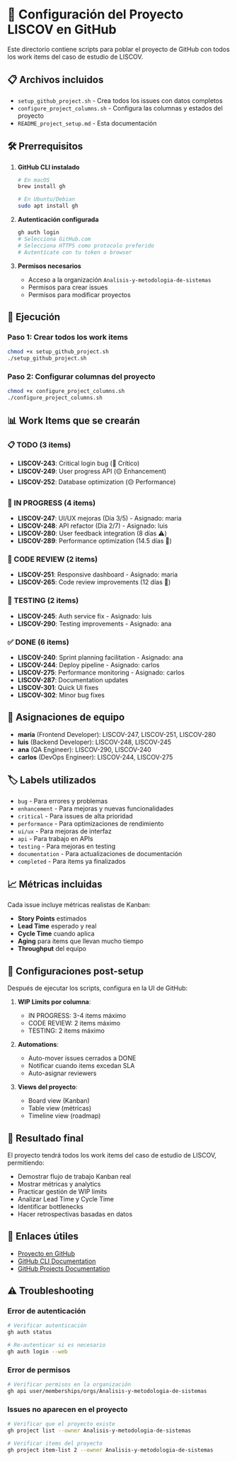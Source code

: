 # 🚀 Configuración del Proyecto LISCOV en GitHub

Este directorio contiene scripts para poblar el proyecto de GitHub con todos los work items del caso de estudio de LISCOV.

## 📋 Archivos incluidos

- `setup_github_project.sh` - Crea todos los issues con datos completos
- `configure_project_columns.sh` - Configura las columnas y estados del proyecto
- `README_project_setup.md` - Esta documentación

## 🛠️ Prerrequisitos

1. **GitHub CLI instalado**
   ```bash
   # En macOS
   brew install gh
   
   # En Ubuntu/Debian
   sudo apt install gh
   ```

2. **Autenticación configurada**
   ```bash
   gh auth login
   # Selecciona GitHub.com
   # Selecciona HTTPS como protocolo preferido
   # Autentícate con tu token o browser
   ```

3. **Permisos necesarios**
   - Acceso a la organización `Analisis-y-metodologia-de-sistemas`
   - Permisos para crear issues
   - Permisos para modificar proyectos

## 🚀 Ejecución

### Paso 1: Crear todos los work items
```bash
chmod +x setup_github_project.sh
./setup_github_project.sh
```

### Paso 2: Configurar columnas del proyecto
```bash
chmod +x configure_project_columns.sh
./configure_project_columns.sh
```

## 📊 Work Items que se crearán

### 📋 TODO (3 items)
- **LISCOV-243**: Critical login bug (🔴 Crítico)
- **LISCOV-249**: User progress API (🟡 Enhancement)
- **LISCOV-252**: Database optimization (🟡 Performance)

### 🔄 IN PROGRESS (4 items)
- **LISCOV-247**: UI/UX mejoras (Día 3/5) - Asignado: maria
- **LISCOV-248**: API refactor (Día 2/7) - Asignado: luis
- **LISCOV-280**: User feedback integration (8 días ⚠️)
- **LISCOV-289**: Performance optimization (14.5 días 🚨)

### 👀 CODE REVIEW (2 items)
- **LISCOV-251**: Responsive dashboard - Asignado: maria
- **LISCOV-265**: Code review improvements (12 días 🚨)

### 🧪 TESTING (2 items)
- **LISCOV-245**: Auth service fix - Asignado: luis
- **LISCOV-290**: Testing improvements - Asignado: ana

### ✅ DONE (6 items)
- **LISCOV-240**: Sprint planning facilitation - Asignado: ana
- **LISCOV-244**: Deploy pipeline - Asignado: carlos
- **LISCOV-275**: Performance monitoring - Asignado: carlos
- **LISCOV-287**: Documentation updates
- **LISCOV-301**: Quick UI fixes
- **LISCOV-302**: Minor bug fixes

## 👥 Asignaciones de equipo

- **maría** (Frontend Developer): LISCOV-247, LISCOV-251, LISCOV-280
- **luis** (Backend Developer): LISCOV-248, LISCOV-245
- **ana** (QA Engineer): LISCOV-290, LISCOV-240
- **carlos** (DevOps Engineer): LISCOV-244, LISCOV-275

## 🏷️ Labels utilizados

- `bug` - Para errores y problemas
- `enhancement` - Para mejoras y nuevas funcionalidades
- `critical` - Para issues de alta prioridad
- `performance` - Para optimizaciones de rendimiento
- `ui/ux` - Para mejoras de interfaz
- `api` - Para trabajo en APIs
- `testing` - Para mejoras en testing
- `documentation` - Para actualizaciones de documentación
- `completed` - Para items ya finalizados

## 📈 Métricas incluidas

Cada issue incluye métricas realistas de Kanban:
- **Story Points** estimados
- **Lead Time** esperado y real
- **Cycle Time** cuando aplica
- **Aging** para items que llevan mucho tiempo
- **Throughput** del equipo

## 🔧 Configuraciones post-setup

Después de ejecutar los scripts, configura en la UI de GitHub:

1. **WIP Limits por columna**:
   - IN PROGRESS: 3-4 items máximo
   - CODE REVIEW: 2 items máximo
   - TESTING: 2 items máximo

2. **Automations**:
   - Auto-mover issues cerrados a DONE
   - Notificar cuando items excedan SLA
   - Auto-asignar reviewers

3. **Views del proyecto**:
   - Board view (Kanban)
   - Table view (métricas)
   - Timeline view (roadmap)

## 🎯 Resultado final

El proyecto tendrá todos los work items del caso de estudio de LISCOV, permitiendo:

- Demostrar flujo de trabajo Kanban real
- Mostrar métricas y analytics
- Practicar gestión de WIP limits
- Analizar Lead Time y Cycle Time
- Identificar bottlenecks
- Hacer retrospectivas basadas en datos

## 🔗 Enlaces útiles

- [Proyecto en GitHub](https://github.com/orgs/Analisis-y-metodologia-de-sistemas/projects/2)
- [GitHub CLI Documentation](https://cli.github.com/manual/)
- [GitHub Projects Documentation](https://docs.github.com/en/issues/planning-and-tracking-with-projects)

## ⚠️ Troubleshooting

### Error de autenticación
```bash
# Verificar autenticación
gh auth status

# Re-autenticar si es necesario
gh auth login --web
```

### Error de permisos
```bash
# Verificar permisos en la organización
gh api user/memberships/orgs/Analisis-y-metodologia-de-sistemas
```

### Issues no aparecen en el proyecto
```bash
# Verificar que el proyecto existe
gh project list --owner Analisis-y-metodologia-de-sistemas

# Verificar items del proyecto
gh project item-list 2 --owner Analisis-y-metodologia-de-sistemas
```